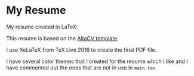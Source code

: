 # My Resume

My resume created in LaTeX.

This resume is based on the [AltaCV template](https://github.com/liantze/AltaCV).

I use XeLaTeX from TeX Live 2016 to create the final PDF file.

I have several color themes that I created for the resume which I like and I have
commented out the ones that are not in use in `main.tex`.